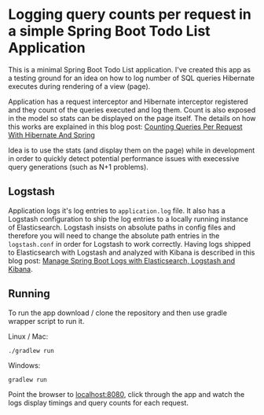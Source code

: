 # Logging query counts per request in a simple Spring Boot Todo List Application

This is a minimal Spring Boot Todo List application. I've created this app as a testing ground for an idea on how
to log number of SQL queries Hibernate executes during rendering of a view (page).

Application has a request interceptor and Hibernate interceptor registered and they count of the queries executed
and log them. Count is also exposed in the model so stats can be displayed on the page itself. The details on how
this works are explained in this blog post: [Counting Queries Per Request With Hibernate And Spring](http://knes1.github.io/blog/2015/2015-07-08-counting-queries-per-request-with-hibernate-and-spring.html)

Idea is to use the stats (and display them on the page) while in development in order to quickly detect potential
performance issues with execessive query generations (such as N+1 problems).

## Logstash

Application logs it's log entries to `application.log` file. It also has a Logstash configuration to ship the log entries to a locally running instance of Elasticsearch. Logstash insists on absolute paths in config files and therefore you will need to change the absolute path entries in the `logstash.conf` in order for Logstash to work correctly. Having logs shipped to Elasticsearch with Logstash and analyzed with Kibana is described in this blog post: [
Manage Spring Boot Logs with Elasticsearch, Logstash and Kibana](http://knes1.github.io/blog/2015/2015-08-16-manage-spring-boot-logs-with-elasticsearch-kibana-and-logstash.html).


## Running

To run the app download / clone the repository and then use gradle wrapper script to run it.

Linux / Mac:

`./gradlew run`

Windows:
  
`gradlew run`

Point the browser to [localhost:8080](http://localhost:8080), click through the app and watch the logs display timings and query counts
for each request.



